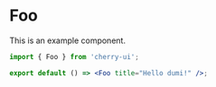 # Foo

This is an example component.

```jsx
import { Foo } from 'cherry-ui';

export default () => <Foo title="Hello dumi!" />;
```
